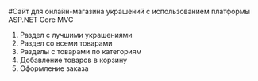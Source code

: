 #Сайт для онлайн-магазина украшений с использованием платформы ASP.NET Core MVC
1. Раздел с лучшими украшениями
2. Раздел со всеми товарами
3. Разделы с товарами по категориям
4. Добавление товаров в корзину
5. Оформление заказа
